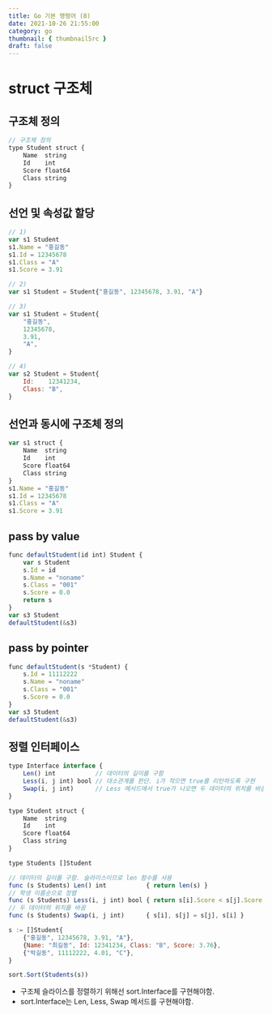 ```yaml
---
title: Go 기본 명령어 (8)
date: 2021-10-26 21:55:00
category: go
thumbnail: { thumbnailSrc }
draft: false
---
```


# struct 구조체

## 구조체 정의

```javascript
// 구조체 정의
type Student struct {
    Name  string
 	Id    int
 	Score float64
 	Class string
}
```

## 선언 및 속성값 할당

```javascript
// 1)
var s1 Student
s1.Name = "홍길동"
s1.Id = 12345678
s1.Class = "A"
s1.Score = 3.91

// 2)
var s1 Student = Student{"홍길동", 12345678, 3.91, "A"}

// 3)
var s1 Student = Student{
	"홍길동",
	12345678,
	3.91,
	"A",
}

// 4)
var s2 Student = Student{
	Id:    12341234,
	Class: "B",
}
```

## 선언과 동시에 구조체 정의

```javascript
var s1 struct {
	Name  string
	Id    int
	Score float64
	Class string
}
s1.Name = "홍길동"
s1.Id = 12345678
s1.Class = "A"
s1.Score = 3.91
```

## pass by value

```javascript
func defaultStudent(id int) Student {
 	var s Student
 	s.Id = id
 	s.Name = "noname"
 	s.Class = "001"
 	s.Score = 0.0
 	return s
}
var s3 Student
defaultStudent(&s3)
```

## pass by pointer

```javascript
func defaultStudent(s *Student) {
 	s.Id = 11112222
 	s.Name = "noname"
 	s.Class = "001"
    s.Score = 0.0
}
var s3 Student
defaultStudent(&s3)
```

## 정렬 인터페이스

```javascript
type Interface interface {
	Len() int           // 데이터의 길이를 구함
	Less(i, j int) bool // 대소관계를 판단. i가 작으면 true를 리턴하도록 구현
	Swap(i, j int)      // Less 메서드에서 true가 나오면 두 데이터의 위치를 바꿈
}
```

```javascript
type Student struct {
	Name  string
	Id    int
	Score float64
	Class string
}

type Students []Student

// 데이터의 길이를 구함. 슬라이스이므로 len 함수를 사용
func (s Students) Len() int           { return len(s) }
// 학생 이름순으로 정렬
func (s Students) Less(i, j int) bool { return s[i].Score < s[j].Score }
// 두 데이터의 위치를 바꿈
func (s Students) Swap(i, j int)      { s[i], s[j] = s[j], s[i] }

s := []Student{
	{"홍길동", 12345678, 3.91, "A"},
	{Name: "최길동", Id: 12341234, Class: "B", Score: 3.76},
	{"박길동", 11112222, 4.01, "C"},
}

sort.Sort(Students(s))
```

- 구조체 슬라이스를 정렬하기 위해선 sort.Interface를 구현해야함.
- sort.Interface는 Len, Less, Swap 메서드를 구현해야함.
